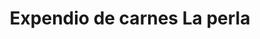 ---
title: "Expendio de carnes La perla"
url: /amalfi/expendio-de-carnes-la-perla/
shop: carnicero
---